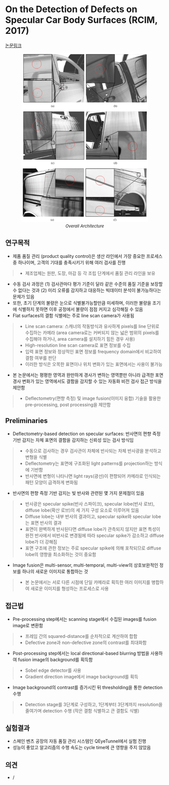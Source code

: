 # On the Detection of Defects on Specular Car Body Surfaces (RCIM, 2017)

[논문링크](https://www.sciencedirect.com/science/article/pii/S0736584517300194)

<p align="center">
    <img width="400" alt='fig1' src="./img/25_01_01.png?raw=true"></br>
    <em><font size=2>Overall Architecture</font></em>
</p>

## 연구목적
- 제품 품질 관리 (product quality control)은 생산 라인에서 가장 중요한 프로세스 중 하나이며, 고객의 기대를 충족시키기 위해 여러 검사를 진행
> - 제조업체는 원판, 도장, 마감 등 각 조립 단계에서 품질 관리 라인을 보유
- 수동 검사 과정은 (1) 검사관마다 평가 기준이 달라 같은 수준의 품질 기준을 보장할 수 없다는 것과 (2) 미리 오류를 감지하고 대응하는 빅데이터 분석이 불가능하다는 문제가 있음
- 또한, 초기 단계의 불량은 눈으로 식별불가능할만큼 미세하며, 이러한 불량을 조기에 식별하지 못하면 이후 공정에서 불량이 점점 커지고 심각해질 수 있음
- Flat surfaces의 결함 식별에는 주로 line scan camera가 사용됨
> - Line scan camera: 스캐너의 작동방식과 유사하게 pixels를 line 단위로 수집하는 카메라 (area camera로는 커버되지 않는 넓은 범위의 pixels를 수집해야 하거나, area camera를 설치하기 힘든 경우 사용)
> - High-resolution line scan camera로 표면 정보를 수집
> - 입력 표면 정보와 정상적인 표면 정보를 frequency domain에서 비교하여 결함 여부를 판단
> - 이러한 방식은 오목한 표면이나 위치 변화가 있는 표면에서는 사용이 불가능
- 본 논문에서는 평평한 영역과 완만하게 경사가 변하는 영역뿐만 아니라 급격한 포면 경사 변화가 있는 영역에서도 결함을 감지할 수 있는 자동화 비전 검사 접근 방식을 제안함
> - Deflectometry(편향 측정) 및 image fusion(이미지 융합) 기술을 활용한 pre-processing, post processing을 제안함

## Preliminaries
- Deflectometry-based detection on specular surfaces: 반사면의 편향 즉정 기반 감지는 자체 표면의 결함을 감지하는 신뢰성 있는 검사 방식임
> - 수동으로 검사하는 경우 검사관이 차체에 반사되는 차체 반사광을 분석하고 변형을 식별
> - Deflectometry는 표면에 구조화된 light patterns를 projection하는 방식에 기반함
> - 반사면에 변형이 나타나면 light rays(광선)이 편향되어 카메라로 인식되는 패턴 모양이 급격하게 변화됨
- 반사면의 편향 즉정 기반 감지는 빛 반사와 관련된 몇 가지 문제점이 있음
> - 반사광은 specular spike(반사 스파이크), specular lobe(반사 로브), diffuse lobe(확산 로브)의 세 가지 구성 요소로 이루어져 있음
> - Diffuse lobe는 내부 반사의 결과이고, specular spike와 specular lobe는 표면 반사의 결과
> - 표면이 완벽하게 반사된다면 diffuse lobe가 관측되지 않지만 표면 특성이 완전 반사에서 비반사로 변경됨에 따라 specular spike가 감소하고 diffuse lobe가 더 강해짐
> - 표면 구조에 관한 정보는 주로 specular spike에 의해 포착되므로 diffuse lobe의 영향을 최소화하는 것이 중요함
- Image fusion은 multi-sensor, multi-temporal, multi-view의 상호보완적인 정보를 하나의 새로운 이미지로 통합하는 것
> - 본 논문에서는 서로 다른 시점에 단일 카메라로 획득한 여러 이미지를 병합하여 새로운 이미지를 형성하는 프로세스로 사용

## 접근법
- Pre-processing step에서는 scanning stage에서 수집된 images를 fusion image로 변환함
> - 프레임 간의 squared-distance를 순차적으로 계산하여 합함
> - Defective zone과 non-defective zone의 contrast를 최대화함
- Post-processing step에서는 local directional-based blurring 방법을 사용하여 fusion image의 background를 획득함
> - Sobel edge detector를 사용
> - Gradient direction image에서 image background를 획득
- Image background의 contrast를 증가시킨 뒤 thresholding을 통한 detection 수행
> - Detection stage를 3단계로 구성하고, 1단계부터 3단계까지 resolution을 줄여가며 detection 수행 (작은 결함 식별하고 큰 결함도 식별)

## 실험결과
- 스페인 벤츠 공장의 자동 품질 관리 시스템인 QEyeTunnel에서 실험 진행
- 성능이 좋았고 알고리즘의 수행 속도는 cycle time에 큰 영향을 주지 않았음

## 의견
- /